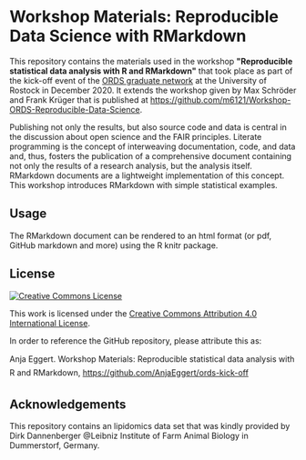 ﻿# Workshop Materials: Reproducible Data Science with RMarkdown

This repository contains the materials used in the workshop **"Reproducible statistical data analysis with R and RMarkdown"** that took place as part of the kick-off event of the [ORDS graduate network](https://www.uni-rostock.de/forschung/nachwuchsfoerderung/graduiertenakademie/netzwerke/ords/) at the University of Rostock in December 2020.
It extends the workshop given by Max Schröder and Frank Krüger that is published at https://github.com/m6121/Workshop-ORDS-Reproducible-Data-Science.

Publishing not only the results, but also source code and data is central in the discussion about open science and the FAIR principles.
Literate programming is the concept of interweaving documentation, code, and data and, thus, fosters the publication of a comprehensive document containing not only the results of a research analysis, but the analysis itself.
RMarkdown documents are a lightweight implementation of this concept.
This workshop introduces RMarkdown with simple statistical examples.


## Usage
The RMarkdown document can be rendered to an html format (or pdf, GitHub markdown and more) using the R knitr package.


## License
[![Creative Commons License](https://i.creativecommons.org/l/by/4.0/88x31.png)](http://creativecommons.org/licenses/by/4.0/)

This work is licensed under the [Creative Commons Attribution 4.0 International License](http://creativecommons.org/licenses/by/4.0/).

In order to reference the GitHub repository, please attribute this as:

Anja Eggert. Workshop Materials: Reproducible statistical data analysis with R and RMarkdown, https://github.com/AnjaEggert/ords-kick-off

## Acknowledgements
This repository contains an lipidomics data set that was kindly provided by Dirk Dannenberger @Leibniz Institute of Farm Animal Biology in Dummerstorf, Germany.